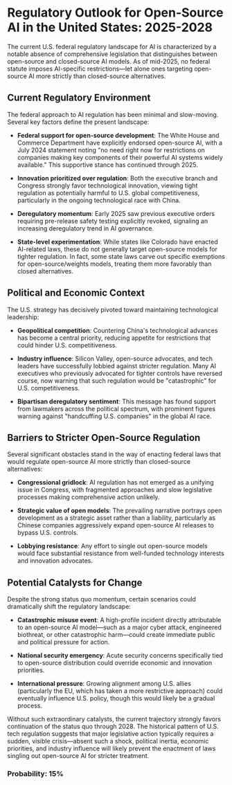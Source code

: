 # Regulatory Outlook for Open-Source AI in the United States: 2025-2028

The current U.S. federal regulatory landscape for AI is characterized by a notable absence of comprehensive legislation that distinguishes between open-source and closed-source AI models. As of mid-2025, no federal statute imposes AI-specific restrictions—let alone ones targeting open-source AI more strictly than closed-source alternatives.

## Current Regulatory Environment

The federal approach to AI regulation has been minimal and slow-moving. Several key factors define the present landscape:

- **Federal support for open-source development**: The White House and Commerce Department have explicitly endorsed open-source AI, with a July 2024 statement noting "no need right now for restrictions on companies making key components of their powerful AI systems widely available." This supportive stance has continued through 2025.

- **Innovation prioritized over regulation**: Both the executive branch and Congress strongly favor technological innovation, viewing tight regulation as potentially harmful to U.S. global competitiveness, particularly in the ongoing technological race with China.

- **Deregulatory momentum**: Early 2025 saw previous executive orders requiring pre-release safety testing explicitly revoked, signaling an increasing deregulatory trend in AI governance.

- **State-level experimentation**: While states like Colorado have enacted AI-related laws, these do not generally target open-source models for tighter regulation. In fact, some state laws carve out specific exemptions for open-source/weights models, treating them more favorably than closed alternatives.

## Political and Economic Context

The U.S. strategy has decisively pivoted toward maintaining technological leadership:

- **Geopolitical competition**: Countering China's technological advances has become a central priority, reducing appetite for restrictions that could hinder U.S. competitiveness.

- **Industry influence**: Silicon Valley, open-source advocates, and tech leaders have successfully lobbied against stricter regulation. Many AI executives who previously advocated for tighter controls have reversed course, now warning that such regulation would be "catastrophic" for U.S. competitiveness.

- **Bipartisan deregulatory sentiment**: This message has found support from lawmakers across the political spectrum, with prominent figures warning against "handcuffing U.S. companies" in the global AI race.

## Barriers to Stricter Open-Source Regulation

Several significant obstacles stand in the way of enacting federal laws that would regulate open-source AI more strictly than closed-source alternatives:

- **Congressional gridlock**: AI regulation has not emerged as a unifying issue in Congress, with fragmented approaches and slow legislative processes making comprehensive action unlikely.

- **Strategic value of open models**: The prevailing narrative portrays open development as a strategic asset rather than a liability, particularly as Chinese companies aggressively expand open-source AI releases to bypass U.S. controls.

- **Lobbying resistance**: Any effort to single out open-source models would face substantial resistance from well-funded technology interests and innovation advocates.

## Potential Catalysts for Change

Despite the strong status quo momentum, certain scenarios could dramatically shift the regulatory landscape:

- **Catastrophic misuse event**: A high-profile incident directly attributable to an open-source AI model—such as a major cyber attack, engineered biothreat, or other catastrophic harm—could create immediate public and political pressure for action.

- **National security emergency**: Acute security concerns specifically tied to open-source distribution could override economic and innovation priorities.

- **International pressure**: Growing alignment among U.S. allies (particularly the EU, which has taken a more restrictive approach) could eventually influence U.S. policy, though this would likely be a gradual process.

Without such extraordinary catalysts, the current trajectory strongly favors continuation of the status quo through 2028. The historical pattern of U.S. tech regulation suggests that major legislative action typically requires a sudden, visible crisis—absent such a shock, political inertia, economic priorities, and industry influence will likely prevent the enactment of laws singling out open-source AI for stricter treatment.

### Probability: 15%